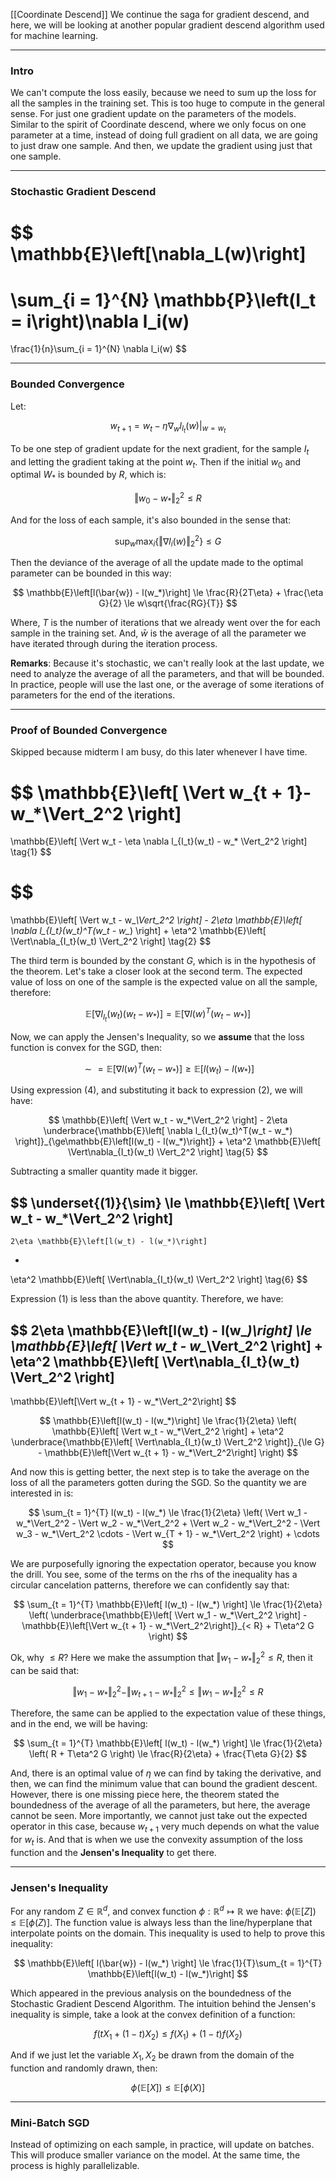 [[Coordinate Descend]]
We continue the saga for gradient descend, and here, we will be looking at another popular gradient descend algorithm used for machine learning. 

---
### **Intro**

We can't compute the loss easily, because we need to sum up the loss for all the samples in the training set. This is too huge to compute in the general sense. For just one gradient update on the parameters of the models. Similar to the spirit of Coordinate descend, where we only focus on one parameter at a time, instead of doing full gradient on all data, we are going to just draw one sample. And then, we update the gradient using just that one sample. 

---
### **Stochastic Gradient Descend**

$$
\mathbb{E}\left[\nabla_L(w)\right]
=
\sum_{i = 1}^{N}
    \mathbb{P}\left(I_t = i\right)\nabla l_i(w)
=
\frac{1}{n}\sum_{i = 1}^{N}
    \nabla l_i(w)
$$

---
### **Bounded Convergence**

Let: 

$$
w_{t+1} = w_{t}-\eta \nabla_wl_{I_t}(w)|_{w = w_t}
$$

To be one step of gradient update for the next gradient, for the sample $I_t$ and letting the gradient taking at the point $w_t$. Then if the initial $w_0$ and optimal $W_*$ is bounded by $R$, which is: 

$$
\Vert w_0 - w_*\Vert_2^2 \le R
$$

And for the loss of each sample, it's also bounded in the sense that: 

$$
\sup_w\max_i \left\lbrace
    \Vert \nabla l_i(w)\Vert_2^2
\right\rbrace\le G
$$

Then the deviance of the average of all the update made to the optimal parameter can be bounded in this way: 

$$
\mathbb{E}\left[l(\bar{w}) - l(w_*)\right]
\le \frac{R}{2T\eta} + 
\frac{\eta G}{2}
\le 
w\sqrt{\frac{RG}{T}}
$$

Where, $T$ is the number of iterations that we already went over the for each sample in the training set. And, $\bar{w}$ is the average of all the parameter we have iterated through during the iteration process. 

**Remarks**: 
Because it's stochastic, we can't really look at the last update, we need to analyze the average of all the parameters, and that will be bounded. In practice, people will use the last one, or the average of some iterations of parameters for the end of the iterations. 

---
### **Proof of Bounded Convergence**

Skipped because midterm I am busy, do this later whenever I have time. 

$$
\mathbb{E}\left[
    \Vert w_{t + 1}- w_*\Vert_2^2
    \right]
=
\mathbb{E}\left[
        \Vert 
            w_t - \eta \nabla l_{I_t}(w_t) - w_*
        \Vert_2^2
    \right]
\tag{1}
$$

$$
= 
\mathbb{E}\left[
        \Vert w_t - w_*\Vert_2^2
    \right] -
    2\eta 
    \mathbb{E}\left[
            \nabla l_{I_t}(w_t)^T(w_t - w_*)
        \right]
+ 
\eta^2 \mathbb{E}\left[
        \Vert\nabla_{I_t}(w_t) \Vert_2^2
    \right]
\tag{2}
$$

The third term is bounded by the constant $G$, which is in the hypothesis of the theorem. Let's take a closer look at the second term. The expected value of loss on one of the sample is the expected value on all the sample, therefore: 

$$
\mathbb{E}\left[\nabla l_{I_t}(w_t)(w_t - w_*)\right] = 
\mathbb{E}\left[\nabla l(w)^T(w_t - w_*)\right]
\tag{3}
$$

Now, we can apply the Jensen's Inequality, so we **assume** that the loss function is convex for the SGD, then: 

$$
\sim=
\mathbb{E}\left[\nabla l(w)^T(w_t - w_*)\right]
\ge 
\mathbb{E}\left[l(w_t) - l(w_*)\right]
\tag{4}
$$

Using expression (4), and substituting it back to expression (2), we will have: 


$$
\mathbb{E}\left[
        \Vert w_t - w_*\Vert_2^2
    \right] -
    2\eta 
    \underbrace{\mathbb{E}\left[
            \nabla l_{I_t}(w_t)^T(w_t - w_*)
        \right]}_{\ge\mathbb{E}\left[l(w_t) - l(w_*)\right]}
+ 
\eta^2 \mathbb{E}\left[
        \Vert\nabla_{I_t}(w_t) \Vert_2^2
    \right]
\tag{5}
$$

Subtracting a smaller quantity made it bigger. 

$$
\underset{(1)}{\sim} \le
\mathbb{E}\left[
        \Vert w_t - w_*\Vert_2^2
    \right] 
-
    2\eta \mathbb{E}\left[l(w_t) - l(w_*)\right]
+ 
\eta^2 \mathbb{E}\left[
        \Vert\nabla_{I_t}(w_t) \Vert_2^2
    \right]
\tag{6}
$$

Expression (1) is less than the above quantity. Therefore, we have: 

$$
2\eta \mathbb{E}\left[l(w_t) - l(w_*)\right] 
\le
\mathbb{E}\left[
        \Vert w_t - w_*\Vert_2^2
    \right] 
+ 
\eta^2 \mathbb{E}\left[
        \Vert\nabla_{I_t}(w_t) \Vert_2^2
    \right]
- 
\mathbb{E}\left[\Vert w_{t + 1} - w_*\Vert_2^2\right]
$$


$$
\mathbb{E}\left[l(w_t) - l(w_*)\right] 
\le \frac{1}{2\eta}
\left(
    \mathbb{E}\left[
            \Vert w_t - w_*\Vert_2^2
        \right] 
    + 
    \eta^2 \underbrace{\mathbb{E}\left[
            \Vert\nabla_{I_t}(w_t) \Vert_2^2
        \right]}_{\le G}
    - 
    \mathbb{E}\left[\Vert w_{t + 1} - w_*\Vert_2^2\right]
\right)
$$

And now this is getting better, the next step is to take the average on the loss of all the parameters gotten during the SGD. So the quantity we are interested in is: 

$$
\sum_{t = 1}^{T}
        l(w_t) - l(w_*)
\le
\frac{1}{2\eta} 
\left(
        \Vert w_1  - w_*\Vert_2^2
        -
        \Vert w_2  - w_*\Vert_2^2
        + 
        \Vert w_2  - w_*\Vert_2^2
        - 
        \Vert w_3  - w_*\Vert_2^2
        \cdots 
        - 
        \Vert w_{T + 1} - w_*\Vert_2^2
\right) + \cdots
$$

We are purposefully ignoring the expectation operator, because you know the drill. You see, some of the terms on the rhs of the inequality has a circular cancelation patterns, therefore we can confidently say that: 

$$
\sum_{t = 1}^{T} \mathbb{E}\left[
        l(w_t) - l(w_*)
    \right]
\le
\frac{1}{2\eta}
\left(
    \underbrace{\mathbb{E}\left[
            \Vert w_1 - w_*\Vert_2^2
        \right] 
    -
    \mathbb{E}\left[\Vert w_{t + 1} - w_*\Vert_2^2\right]}_{< R}
    + 
    T\eta^2 G
\right)
$$

Ok, why $\le R$? Here we make the assumption that $\Vert w_1 - w_*\Vert_2^2 \le R$, then it can be said that: 

$$
\Vert w_1 - w_*\Vert_2^2 - \Vert w_{t+1} - w_*\Vert_2^2 \le \Vert w_1 - w_*\Vert_2^2 \le R
$$

Therefore, the same can be applied to the expectation value of these things, and in the end, we will be having: 

$$
\sum_{t = 1}^{T} \mathbb{E}\left[
        l(w_t) - l(w_*)
    \right]
\le
\frac{1}{2\eta}
\left(
    R
    + 
    T\eta^2 G
\right) \le \frac{R}{2\eta} + \frac{T\eta G}{2}
$$

And, there is an optimal value of $\eta$ we can find by taking the derivative, and then, we can find the minimum value that can bound the gradient descent. However, there is one missing piece here, the theorem stated the boundedness of the average of all the parameters, but here, the average cannot be seen. More importantly, we cannot just take out the expected operator in this case, because $w_{t+ 1}$ very much depends on what the value for $w_t$ is. And that is when we use the convexity assumption of the loss function and the **Jensen's Inequality** to get there. 

---
### **Jensen's Inequality**

For any random $Z\in\mathbb{R}^d$, and convex function $\phi: \mathbb{R}^d \mapsto \mathbb{R}$ we have: $\phi(\mathbb{E}[Z])\le \mathbb{E}[\phi(Z)]$. The function value is always less than the line/hyperplane that interpolate points on the domain. 
This inequality is used to help to prove this inequality: 

$$
\mathbb{E}\left[
        l(\bar{w}) - l(w_*)
    \right]
\le 
\frac{1}{T}\sum_{t = 1}^{T}
    \mathbb{E}\left[l(w_t) - l(w_*)\right]
$$

Which appeared in the previous analysis on the boundedness of the Stochastic Gradient Descend Algorithm. The intuition behind the Jensen's inequality is simple, take a look at the convex definition of a function: 

$$
f(tX_1 + (1 -t)X_2)\le f(X_1) + (1 - t)f(X_2)
$$

And if we just let the variable $X_1, X_2$ be drawn from the domain of the function and randomly drawn, then: 

$$
\phi(\mathbb{E}\left[X\right])
\le 
\mathbb{E}\left[\phi(X)\right]
$$

---
### **Mini-Batch SGD**

Instead of optimizing on each sample, in practice, will update on batches. This will produce smaller variance on the model. At the same time, the process is highly parallelizable. 



